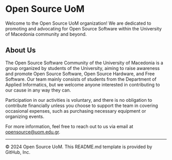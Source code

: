 # Open Source UoM

Welcome to the Open Source UoM organization! We are dedicated to promoting and advocating for Open Source Software within the University of Macedonia community and beyond.

## About Us

The Open Source Software Community of the University of Macedonia is a group organized by students of the University, aiming to raise awareness and promote Open Source Software, Open Source Hardware, and Free Software. Our team mainly consists of students from the Department of Applied Informatics, but we welcome anyone interested in contributing to our cause in any way they can.

Participation in our activities is voluntary, and there is no obligation to contribute financially unless you choose to support the team in covering occasional expenses, such as purchasing necessary equipment or organizing events.

For more information, feel free to reach out to us via email at opensource@uom.edu.gr.

---

© 2024 Open Source UoM. This README.md template is provided by GitHub, Inc.
